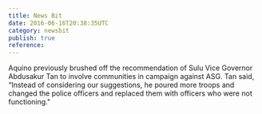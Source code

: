 ```yaml
---
title: News Bit
date: 2016-06-16T20:38:35UTC
category: newsbit
publish: true
reference: 
---
```


Aquino previously brushed off the recommendation of Sulu Vice Governor Abdusakur Tan to involve communities in campaign against ASG.
Tan said, “Instead of considering our suggestions, he poured more troops and changed the police officers and replaced them with officers who were not functioning."